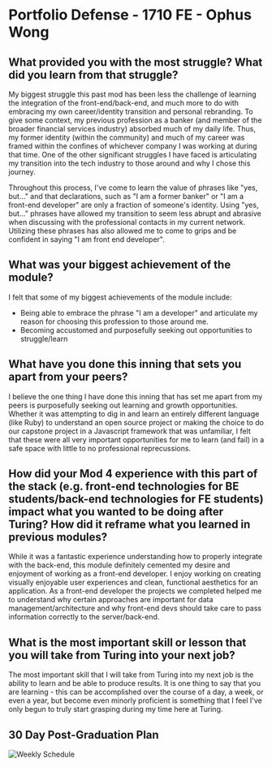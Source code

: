 # Portfolio Defense - 1710 FE - Ophus Wong

## What provided you with the most struggle? What did you learn from that struggle?

My biggest struggle this past mod has been less the challenge of learning the integration of the front-end/back-end, and much more to do with embracing my own career/identity transition and personal rebranding. To give some context, my previous profession as a banker (and member of the broader financial services industry) absorbed much of my daily life. Thus, my former  identity (within the community) and much of my career was framed within the confines of whichever company I was working at during that time. One of the other significant struggles I have faced is articulating my transition into the tech industry to those around and why I chose this journey.

Throughout this process, I've come to learn the value of phrases like "yes, but..." and that declarations, such as "I am a former banker" or "I am a front-end developer" are only a fraction of someone's identity. Using "yes, but..." phrases have allowed my transition to seem less abrupt and abrasive when discussing with the professional contacts in my current network. Utilizing these phrases has also allowed me to come to grips and be confident in saying "I am front end developer".

## What was your biggest achievement of the module?

I felt that some of my biggest achievements of the module include:
- Being able to embrace the phrase "I am a developer" and articulate my reason for choosing this profession to those around me.
- Becoming accustomed and purposefully seeking out opportunities to struggle/learn

## What have you done this inning that sets you apart from your peers?

I believe the one thing I have done this inning that has set me apart from my peers is purposefully seeking out learning and growth opportunities. Whether it was attempting to dig in and learn an entirely different language (like Ruby) to understand an open source project or making the choice to do our capstone project in a Javascript framework that was unfamiliar, I felt that these were all very important opportunities for me to learn (and fail) in a safe space with little to no professional reprecussions. 

## How did your Mod 4 experience with this part of the stack (e.g. front-end technologies for BE students/back-end technologies for FE students) impact what you wanted to be doing after Turing? How did it reframe what you learned in previous modules?

While it was a fantastic experience understanding how to properly integrate with the back-end, this module definitely cemented my desire and enjoyment of working as a front-end developer. I enjoy working on creating visually enjoyable user experiences and clean, functional aesthetics for an application. As a front-end developer the projects we completed helped me to understand why certain approaches are important for data management/architecture and why front-end devs should take care to pass information correctly to the server/back-end.

## What is the most important skill or lesson that you will take from Turing into your next job?

The most important skill that I will take from Turing into my next job is the ability to learn and be able to produce results. It is one thing to say that you are learning - this can be accomplished over the course of a day, a week, or even a year, but become even minorly proficient is something that I feel I've only begun to truly start grasping during my time here at Turing. 

## 30 Day Post-Graduation Plan

![Weekly Schedule](https://i.imgur.com/QyOxV4L.png)
